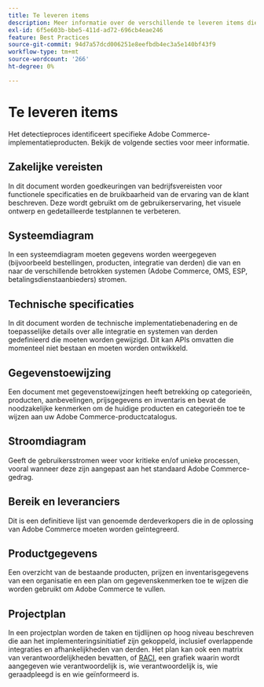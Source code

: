 ```yaml
---
title: Te leveren items
description: Meer informatie over de verschillende te leveren items die aan een Adobe Commerce-implementatie zijn gekoppeld.
exl-id: 6f5e603b-bbe5-411d-ad72-696cb4eae246
feature: Best Practices
source-git-commit: 94d7a57dcd006251e8eefbdb4ec3a5e140bf43f9
workflow-type: tm+mt
source-wordcount: '266'
ht-degree: 0%

---
```


# Te leveren items

Het detectieproces identificeert specifieke Adobe Commerce-implementatieproducten. Bekijk de volgende secties voor meer informatie.

## Zakelijke vereisten

In dit document worden goedkeuringen van bedrijfsvereisten voor functionele specificaties en de bruikbaarheid van de ervaring van de klant beschreven. Deze wordt gebruikt om de gebruikerservaring, het visuele ontwerp en gedetailleerde testplannen te verbeteren.

## Systeemdiagram

In een systeemdiagram moeten gegevens worden weergegeven (bijvoorbeeld bestellingen, producten, integratie van derden) die van en naar de verschillende betrokken systemen (Adobe Commerce, OMS, ESP, betalingsdienstaanbieders) stromen.

## Technische specificaties

In dit document worden de technische implementatiebenadering en de toepasselijke details over alle integratie en systemen van derden gedefinieerd die moeten worden gewijzigd. Dit kan APIs omvatten die momenteel niet bestaan en moeten worden ontwikkeld.

## Gegevenstoewijzing

Een document met gegevenstoewijzingen heeft betrekking op categorieën, producten, aanbevelingen, prijsgegevens en inventaris en bevat de noodzakelijke kenmerken om de huidige producten en categorieën toe te wijzen aan uw Adobe Commerce-productcatalogus.

## Stroomdiagram

Geeft de gebruikersstromen weer voor kritieke en/of unieke processen, vooral wanneer deze zijn aangepast aan het standaard Adobe Commerce-gedrag.

## Bereik en leveranciers

Dit is een definitieve lijst van genoemde derdeverkopers die in de oplossing van Adobe Commerce moeten worden geïntegreerd.

## Productgegevens

Een overzicht van de bestaande producten, prijzen en inventarisgegevens van een organisatie en een plan om gegevenskenmerken toe te wijzen die worden gebruikt om Adobe Commerce te vullen.

## Projectplan

In een projectplan worden de taken en tijdlijnen op hoog niveau beschreven die aan het implementeringsinitiatief zijn gekoppeld, inclusief overlappende integraties en afhankelijkheden van derden. Het plan kan ook een matrix van verantwoordelijkheden bevatten, of [RACI](../planning/ownership.md), een grafiek waarin wordt aangegeven wie verantwoordelijk is, wie verantwoordelijk is, wie geraadpleegd is en wie geïnformeerd is.
